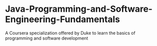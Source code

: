 # Java-Programming-and-Software-Engineering-Fundamentals
A Coursera specialization offered by Duke to learn the basics of programming and software development 
